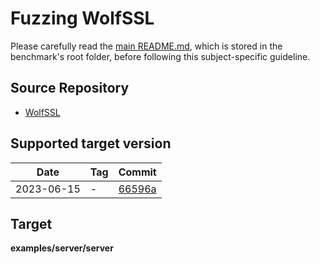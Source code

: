 # Fuzzing WolfSSL

Please carefully read the [main README.md](../../../README.md), which is stored in the benchmark's root folder, before following this subject-specific guideline.

## Source Repository

- [WolfSSL](https://github.com/wolfSSL/wolfssl)

## Supported target version

| Date       | Tag | Commit     |
| ---------- | --- | ---------- |
| 2023-06-15 | -   | [66596a]() |

## Target

**examples/server/server**